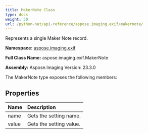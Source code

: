 ```yaml
---
title: MakerNote Class
type: docs
weight: 30
url: /python-net/api-reference/aspose.imaging.exif/makernote/
---
```


Represents a single Maker Note record.

**Namespace:** [aspose.imaging.exif](/imaging/python-net/api-reference/aspose.imaging.exif/)

**Full Class Name:** aspose.imaging.exif.MakerNote

**Assembly:**  Aspose.Imaging Version: 23.3.0

The MakerNote type exposes the following members:
## **Properties**
|**Name**|**Description**|
| :- | :- |
|name|Gets the setting name.|
|value|Gets the setting value.|

